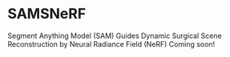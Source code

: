 # SAMSNeRF
Segment Anything Model (SAM) Guides Dynamic Surgical Scene Reconstruction by Neural Radiance Field (NeRF)
Coming soon!
